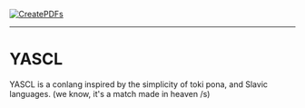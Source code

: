 [![CreatePDFs](https://github.com/wojwesoly/YASCL/actions/workflows/md-to-pdf.yml/badge.svg?branch=master)](https://github.com/wojwesoly/YASCL/actions/workflows/md-to-pdf.yml)

<hr>

# YASCL

YASCL is a conlang inspired by the simplicity of toki pona, and Slavic languages. (we know, it's a match made in heaven /s)
